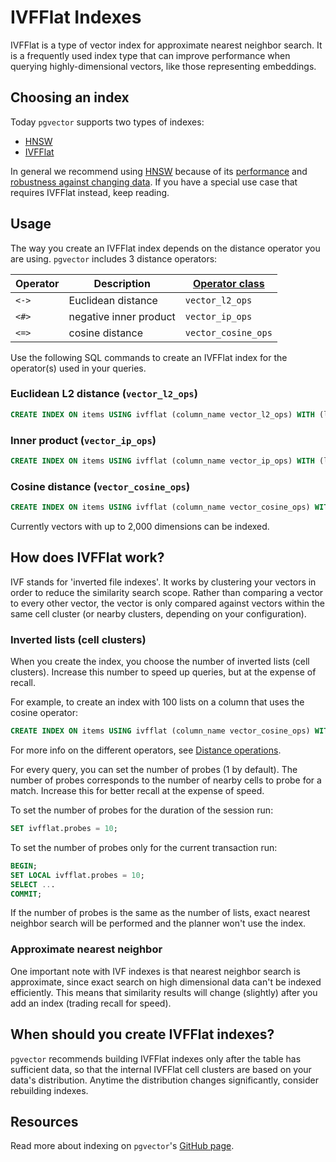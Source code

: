 # IVFFlat Indexes

IVFFlat is a type of vector index for approximate nearest neighbor search. It is a frequently used index type that can improve performance when querying highly-dimensional vectors, like those representing embeddings.

## Choosing an index

Today `pgvector` supports two types of indexes:

- [HNSW](hnsw-indexes.md)
- [IVFFlat](ivf-indexes.md)

In general we recommend using [HNSW](hnsw-indexes.md) because of its [performance](https://supabase.com/blog/increase-performance-pgvector-hnsw#hnsw-performance-1536-dimensions) and [robustness against changing data](hnsw-indexes.md#when-should-you-create-hnsw-indexes). If you have a special use case that requires IVFFlat instead, keep reading.

## Usage

The way you create an IVFFlat index depends on the distance operator you are using. `pgvector` includes 3 distance operators:

| Operator | Description | [**Operator class**](https://www.postgresql.org/docs/current/sql-createopclass.html) |
| --- | --- | --- |
| `<->` | Euclidean distance | `vector_l2_ops` |
| `<#>` | negative inner product | `vector_ip_ops` |
| `<=>` | cosine distance | `vector_cosine_ops` |

Use the following SQL commands to create an IVFFlat index for the operator(s) used in your queries.

### Euclidean L2 distance (`vector_l2_ops`)

```sql
CREATE INDEX ON items USING ivfflat (column_name vector_l2_ops) WITH (lists = 100);
```

### Inner product (`vector_ip_ops`)

```sql
CREATE INDEX ON items USING ivfflat (column_name vector_ip_ops) WITH (lists = 100);
```

### Cosine distance (`vector_cosine_ops`)

```sql
CREATE INDEX ON items USING ivfflat (column_name vector_cosine_ops) WITH (lists = 100);
```

Currently vectors with up to 2,000 dimensions can be indexed.

## How does IVFFlat work?

IVF stands for 'inverted file indexes'. It works by clustering your vectors in order to reduce the similarity search scope. Rather than comparing a vector to every other vector, the vector is only compared against vectors within the same cell cluster (or nearby clusters, depending on your configuration).

### Inverted lists (cell clusters)

When you create the index, you choose the number of inverted lists (cell clusters). Increase this number to speed up queries, but at the expense of recall.

For example, to create an index with 100 lists on a column that uses the cosine operator:

```sql
CREATE INDEX ON items USING ivfflat (column_name vector_cosine_ops) WITH (lists = 100);
```

For more info on the different operators, see [Distance operations](#usage).

For every query, you can set the number of probes (1 by default). The number of probes corresponds to the number of nearby cells to probe for a match. Increase this for better recall at the expense of speed.

To set the number of probes for the duration of the session run:

```sql
SET ivfflat.probes = 10;
```

To set the number of probes only for the current transaction run:

```sql
BEGIN;
SET LOCAL ivfflat.probes = 10;
SELECT ...
COMMIT;
```

If the number of probes is the same as the number of lists, exact nearest neighbor search will be performed and the planner won't use the index.

### Approximate nearest neighbor

One important note with IVF indexes is that nearest neighbor search is approximate, since exact search on high dimensional data can't be indexed efficiently. This means that similarity results will change (slightly) after you add an index (trading recall for speed).

## When should you create IVFFlat indexes?

`pgvector` recommends building IVFFlat indexes only after the table has sufficient data, so that the internal IVFFlat cell clusters are based on your data's distribution. Anytime the distribution changes significantly, consider rebuilding indexes.

## Resources

Read more about indexing on `pgvector`'s [GitHub page](https://github.com/pgvector/pgvector#indexing).
